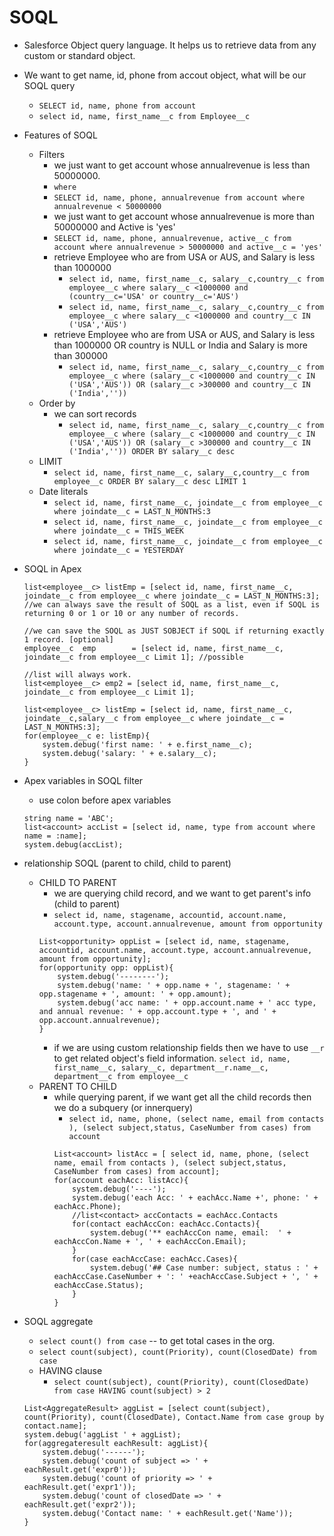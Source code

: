 # SOQL

- Salesforce Object query language. It helps us to retrieve data from any custom or standard object. 
- We want to get name, id, phone from accout object, what will be our SOQL query
    - `SELECT id, name, phone from account`
    - `select id, name, first_name__c from Employee__c`

- Features of SOQL
    - Filters
        - we just want to get account whose annualrevenue is less than 50000000.
        - `where`
        - `SELECT id, name, phone, annualrevenue from account where annualrevenue < 50000000`
         - we just want to get account whose annualrevenue is more than 50000000 and Active is 'yes'
         - `SELECT id, name, phone, annualrevenue, active__c from account where annualrevenue > 50000000 and active__c = 'yes'`
         - retrieve Employee who are from USA or AUS, and Salary is less than 1000000
            - `select id, name, first_name__c, salary__c,country__c from employee__c where salary__c <1000000 and (country__c='USA' or country__c='AUS')`
            - `select id, name, first_name__c, salary__c,country__c from employee__c where salary__c <1000000 and country__c IN ('USA','AUS')`
         - retrieve Employee who are from USA or AUS, and Salary is less than 1000000  OR
            country is NULL or India and Salary is more than 300000
            - `select id, name, first_name__c, salary__c,country__c from employee__c where (salary__c <1000000 and country__c IN ('USA','AUS')) OR (salary__c >300000 and country__c IN ('India',''))`
    - Order by
        - we can sort records
            - `select id, name, first_name__c, salary__c,country__c from employee__c where (salary__c <1000000 and country__c IN ('USA','AUS')) OR (salary__c >300000 and country__c IN ('India','')) ORDER BY salary__c desc`
    - LIMIT
        - `select id, name, first_name__c, salary__c,country__c from employee__c ORDER BY salary__c desc LIMIT 1`
    - Date literals
        - `select id, name, first_name__c, joindate__c from employee__c where joindate__c = LAST_N_MONTHS:3`
        - `select id, name, first_name__c, joindate__c from employee__c where joindate__c = THIS_WEEK`
        - `select id, name, first_name__c, joindate__c from employee__c where joindate__c = YESTERDAY`
- SOQL in Apex
    ```
    list<employee__c> listEmp = [select id, name, first_name__c, joindate__c from employee__c where joindate__c = LAST_N_MONTHS:3];
    //we can always save the result of SOQL as a list, even if SOQL is returning 0 or 1 or 10 or any number of records.

    //we can save the SOQL as JUST SOBJECT if SOQL if returning exactly 1 record. [optional]
    employee__c  emp        = [select id, name, first_name__c, joindate__c from employee__c Limit 1]; //possible

    //list will always work.
    list<employee__c> emp2 = [select id, name, first_name__c, joindate__c from employee__c Limit 1];
    ```

    ```
    list<employee__c> listEmp = [select id, name, first_name__c, joindate__c,salary__c from employee__c where joindate__c = LAST_N_MONTHS:3];
    for(employee__c e: listEmp){
        system.debug('first name: ' + e.first_name__c);
        system.debug('salary: ' + e.salary__c);
    }
    ```
- Apex variables in SOQL filter
    - use colon before apex variables
    ```
    string name = 'ABC';
    list<account> accList = [select id, name, type from account where name = :name];
    system.debug(accList);
    ```
- relationship SOQL (parent to child, child to parent)
    - CHILD TO PARENT
        - we are querying child record, and we want to get parent's info (child to parent)
        - `select id, name, stagename, accountid, account.name, account.type, account.annualrevenue, amount from opportunity`
        ```
        List<opportunity> oppList = [select id, name, stagename, accountid, account.name, account.type, account.annualrevenue, amount from opportunity];
        for(opportunity opp: oppList){
            system.debug('--------');
            system.debug('name: ' + opp.name + ', stagename: ' + opp.stagename + ', amount: ' + opp.amount);
            system.debug('acc name: ' + opp.account.name + ' acc type, and annual revenue: ' + opp.account.type + ', and ' + opp.account.annualrevenue);
        }
        ```
        - if we are using custom relationship fields then we have to use `__r` to get related object's field information.
            `select id, name, first_name__c, salary__c, department__r.name__c, department__c from employee__c`
    - PARENT TO CHILD
        - while querying parent, if we want get all the child records then we do a subquery (or innerquery)
            - `select id, name, phone, (select name, email from contacts ), (select subject,status, CaseNumber from cases) from account`
            ```
            List<account> listAcc = [ select id, name, phone, (select name, email from contacts ), (select subject,status, CaseNumber from cases) from account];
            for(account eachAcc: listAcc){
                system.debug('----');
                system.debug('each Acc: ' + eachAcc.Name +', phone: ' + eachAcc.Phone);
                //list<contact> accContacts = eachAcc.Contacts
                for(contact eachAccCon: eachAcc.Contacts){
                    system.debug('** eachAccCon name, email:  ' + eachAccCon.Name + ', ' + eachAccCon.Email);
                }
                for(case eachAccCase: eachAcc.Cases){
                    system.debug('## Case number: subject, status : ' + eachAccCase.CaseNumber + ': ' +eachAccCase.Subject + ', ' + eachAccCase.Status);
                }
            }
            ```

- SOQL aggregate 
    - `select count() from case` -- to get total cases in the org.
    - `select count(subject), count(Priority), count(ClosedDate) from case`
    - HAVING clause
        - `select count(subject), count(Priority), count(ClosedDate) from case HAVING count(subject) > 2`
    ```
    List<AggregateResult> aggList = [select count(subject), count(Priority), count(ClosedDate), Contact.Name from case group by contact.name];
    system.debug('aggList ' + aggList);
    for(aggregateresult eachResult: aggList){
        system.debug('------');
        system.debug('count of subject => ' +  eachResult.get('expr0'));
        system.debug('count of priority => ' +  eachResult.get('expr1'));
        system.debug('count of closedDate => ' +  eachResult.get('expr2'));
        system.debug('Contact name: ' + eachResult.get('Name'));
    }
    ```

